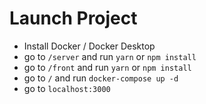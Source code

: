 # Launch Project

- Install Docker / Docker Desktop
- go to `/server` and run `yarn` or `npm install`
- go to `/front` and run `yarn` or `npm install`
- go to `/` and run `docker-compose up -d`
- go to `localhost:3000`